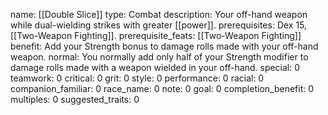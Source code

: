 name: [[Double Slice]]
type: Combat
description: Your off-hand weapon while dual-wielding strikes with greater [[power]].
prerequisites: Dex 15, [[Two-Weapon Fighting]].
prerequisite_feats: [[Two-Weapon Fighting]]
benefit: Add your Strength bonus to damage rolls made with your off-hand weapon.
normal: You normally add only half of your Strength modifier to damage rolls made with a weapon wielded in your off-hand.
special: 0
teamwork: 0
critical: 0
grit: 0
style: 0
performance: 0
racial: 0
companion_familiar: 0
race_name: 0
note: 0
goal: 0
completion_benefit: 0
multiples: 0
suggested_traits: 0
